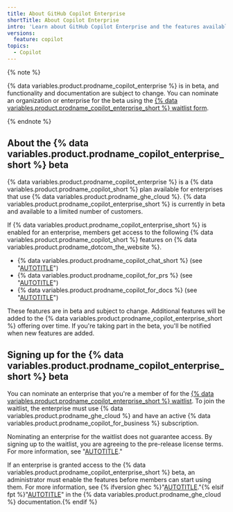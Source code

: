 ```yaml
---
title: About GitHub Copilot Enterprise
shortTitle: About Copilot Enterprise
intro: 'Learn about GitHub Copilot Enterprise and the features available with it.'
versions:
  feature: copilot
topics:
  - Copilot
---
```


{% note %}

{% data variables.product.prodname_copilot_enterprise %} is in beta, and functionality and documentation are subject to change. You can nominate an organization or enterprise for the beta using the [{% data variables.product.prodname_copilot_enterprise_short %} waitlist form](https://github.com/github-copilot/copilot_enterprise_waitlist_signup/join).

{% endnote %}

## About the {% data variables.product.prodname_copilot_enterprise_short %} beta

{% data variables.product.prodname_copilot_enterprise %} is a {% data variables.product.prodname_copilot_short %} plan available for enterprises that use {% data variables.product.prodname_ghe_cloud %}. {% data variables.product.prodname_copilot_enterprise_short %} is currently in beta and available to a limited number of customers.

If {% data variables.product.prodname_copilot_enterprise_short %} is enabled for an enterprise, members get access to the following {% data variables.product.prodname_copilot_short %} features on {% data variables.product.prodname_dotcom_the_website %}.

- {% data variables.product.prodname_copilot_chat_short %} (see "[AUTOTITLE](/copilot/github-copilot-enterprise/copilot-chat-in-github/about-github-copilot-chat)")
- {% data variables.product.prodname_copilot_for_prs %} (see "[AUTOTITLE](/copilot/github-copilot-enterprise/copilot-pull-request-summaries/about-copilot-pull-request-summaries)")
- {% data variables.product.prodname_copilot_for_docs %} (see "[AUTOTITLE](/copilot/github-copilot-enterprise/copilot-docset-management/about-copilot-docset-management)")

These features are in beta and subject to change. Additional features will be added to the {% data variables.product.prodname_copilot_enterprise_short %} offering over time. If you're taking part in the beta, you'll be notified when new features are added.

## Signing up for the {% data variables.product.prodname_copilot_enterprise_short %} beta

You can nominate an enterprise that you're a member of for the [{% data variables.product.prodname_copilot_enterprise_short %} waitlist](https://github.com/github-copilot/copilot_enterprise_waitlist_signup/join). To join the waitlist, the enterprise must use {% data variables.product.prodname_ghe_cloud %} and have an active {% data variables.product.prodname_copilot_for_business %} subscription.

Nominating an enterprise for the waitlist does not guarantee access. By signing up to the waitlist, you are agreeing to the pre-release license terms. For more information, see "[AUTOTITLE](/free-pro-team@latest/site-policy/github-terms/github-copilot-pre-release-license-terms)."

If an enterprise is granted access to the {% data variables.product.prodname_copilot_enterprise_short %} beta, an administrator must enable the features before members can start using them. For more information, see {% ifversion ghec %}"[AUTOTITLE](/copilot/github-copilot-enterprise/overview/enabling-github-copilot-enterprise)."{% elsif fpt %}"[AUTOTITLE](/enterprise-cloud@latest/copilot/github-copilot-enterprise/overview/enabling-github-copilot-enterprise)" in the {% data variables.product.prodname_ghe_cloud %} documentation.{% endif %}
